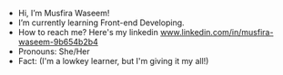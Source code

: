 -  Hi, I’m Musfira Waseem!
-  I’m currently learning Front-end Developing.
-  How to reach me? Here's my linkedin www.linkedin.com/in/musfira-waseem-9b654b2b4
-  Pronouns: She/Her
-  Fact: (I'm a lowkey learner, but I'm giving it my all!)

<!---
02272006/02272006 is a ✨ special ✨ repository because its `README.md` (this file) appears on your GitHub profile.
You can click the Preview link to take a look at your changes.
--->
